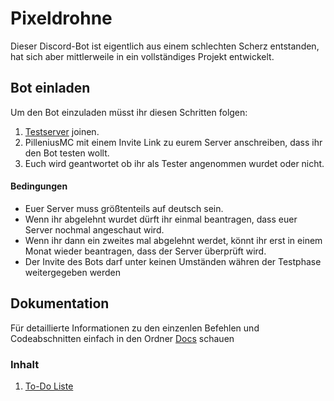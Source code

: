 # Pixeldrohne

Dieser Discord-Bot ist eigentlich aus einem schlechten Scherz entstanden, hat sich aber mittlerweile in ein vollständiges Projekt entwickelt.

## Bot einladen

Um den Bot einzuladen müsst ihr diesen Schritten folgen:
 1. [Testserver](http://discord.gg/sgDQjeH) joinen.
 1. PilleniusMC mit einem Invite Link zu eurem Server anschreiben, dass ihr den Bot testen wollt.
 1. Euch wird geantwortet ob ihr als Tester angenommen wurdet oder nicht.
 
#### Bedingungen

* Euer Server muss größtenteils auf deutsch sein.
* Wenn ihr abgelehnt wurdet dürft ihr einmal beantragen, dass euer Server nochmal angeschaut wird.
* Wenn ihr dann ein zweites mal abgelehnt werdet, könnt ihr erst in einem Monat wieder beantragen, dass der Server überprüft wird.
* Der Invite des Bots darf unter keinen Umständen währen der Testphase weitergegeben werden

## Dokumentation

Für detaillierte Informationen zu den einzenlen Befehlen und Codeabschnitten einfach in den Ordner [Docs]() schauen

### Inhalt

1. [To-Do Liste](todo.md)